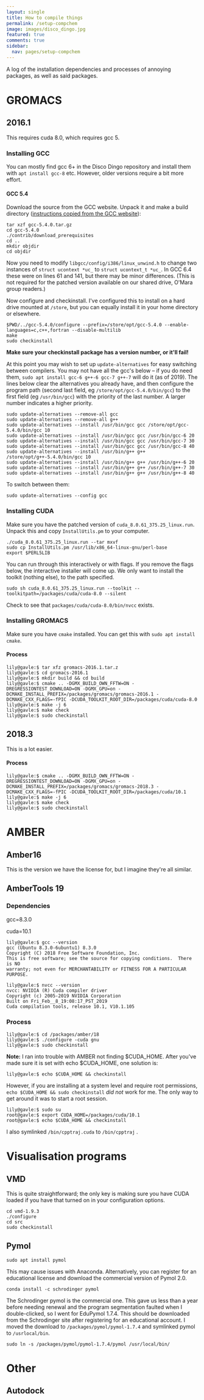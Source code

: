```yaml
---
layout: single
title: How to compile things
permalink: /setup-compchem
image: images/disco_dingo.jpg
featured: true
comments: true
sidebar:
  nav: pages/setup-compchem
---
```



A log of the installation dependencies and processes of annoying packages, as well as said packages.

# GROMACS

## 2016.1
This requires cuda 8.0, which requires gcc 5.

### Installing GCC
You can mostly find gcc 6+ in the Disco Dingo repository and install them with `apt install gcc-8` etc. However, older versions require a bit more effort.

#### GCC 5.4
Download the source from the GCC website. Unpack it and make a build directory ([instructions copied from the GCC website](https://gcc.gnu.org/wiki/InstallingGCC)):

```console
tar xzf gcc-5.4.0.tar.gz
cd gcc-5.4.0
./contrib/download_prerequisites
cd ..
mkdir objdir
cd objdir
```
Now you need to modify `libgcc/config/i386/linux_unwind.h` to change two instances of `struct ucontext *uc_` to `struct ucontext_t *uc_`. In GCC 6.4 these were on lines 61 and 141, but there may be minor differences. (This is not required for the patched version available on our shared drive, O'Mara group readers.)

Now configure and checkinstall. I've configured this to install on a hard drive mounted at `/store`, but you can equally install it in your home directory or elsewhere.
```console
$PWD/../gcc-5.4.0/configure --prefix=/store/opt/gcc-5.4.0 --enable-languages=c,c++,fortran --disable-multilib
make
sudo checkinstall
```
**Make sure your checkinstall package has a version number, or it'll fail!**

At this point you may wish to set up `update-alternatives` for easy switching between compilers. You may not have all the gcc's below – if you do need them, `sudo apt install gcc-6 g++-6 gcc-7 g++-7` will do it (as of 2019). The lines below clear the alternatives you already have, and then configure the program path (second last field, eg `/store/opt/gcc-5.4.0/bin/gcc`) to the first field (eg `/usr/bin/gcc`) with the priority of the last number. A larger number indicates a higher priority. 
```console
sudo update-alternatives --remove-all gcc
sudo update-alternatives --remove-all g++
sudo update-alternatives --install /usr/bin/gcc gcc /store/opt/gcc-5.4.0/bin/gcc 10
sudo update-alternatives --install /usr/bin/gcc gcc /usr/bin/gcc-6 20
sudo update-alternatives --install /usr/bin/gcc gcc /usr/bin/gcc-7 30
sudo update-alternatives --install /usr/bin/gcc gcc /usr/bin/gcc-8 40
sudo update-alternatives --install /usr/bin/g++ g++ /store/opt/g++-5.4.0/bin/gcc 10
sudo update-alternatives --install /usr/bin/g++ g++ /usr/bin/g++-6 20
sudo update-alternatives --install /usr/bin/g++ g++ /usr/bin/g++-7 30
sudo update-alternatives --install /usr/bin/g++ g++ /usr/bin/g++-8 40
```

To switch between them:
```console
sudo update-alternatives --config gcc
```

### Installing CUDA
Make sure you have the patched version of `cuda_8.0.61_375.25_linux.run`. Unpack this and copy `InstallUtils.pm` to your computer.
```console
./cuda_8.0.61_375.25_linux.run --tar mxvf
sudo cp InstallUtils.pm /usr/lib/x86_64-linux-gnu/perl-base
export $PERL5LIB
```
You can run through this interactively or with flags. If you remove the flags below, the interactive installer will come up. We only want to install the toolkit (nothing else), to the path specified. 
```console
sudo sh cuda_8.0.61_375.25_linux.run --toolkit --toolkitpath=/packages/cuda/cuda-8.0 --silent
```
Check to see that `packages/cuda/cuda-8.0/bin/nvcc` exists.

### Installing GROMACS
Make sure you have `cmake` installed. You can get this with `sudo apt install cmake`. 
#### Process
```console
lily@gavle:$ tar xfz gromacs-2016.1.tar.z
lily@gavle:$ cd gromacs-2016.1
lily@gavle:$ mkdir build && cd build
lily@gavle:$ cmake .. -DGMX_BUILD_OWN_FFTW=ON -DREGRESSIONTEST_DOWNLOAD=ON -DGMX_GPU=on -DCMAKE_INSTALL_PREFIX=/packages/gromacs/gromacs-2016.1 -DCMAKE_CXX_FLAGS=-fPIC -DCUDA_TOOLKIT_ROOT_DIR=/packages/cuda/cuda-8.0
lily@gavle:$ make -j 6
lily@gavle:$ make check
lily@gavle:$ sudo checkinstall
```

## 2018.3
This is a lot easier.

#### Process
```console
lily@gavle:$ cmake .. -DGMX_BUILD_OWN_FFTW=ON -DREGRESSIONTEST_DOWNLOAD=ON -DGMX_GPU=on -DCMAKE_INSTALL_PREFIX=/packages/gromacs/gromacs-2018.3 -DCMAKE_CXX_FLAGS=-fPIC -DCUDA_TOOLKIT_ROOT_DIR=/packages/cuda/10.1
lily@gavle:$ make -j 6
lily@gavle:$ make check
lily@gavle:$ sudo checkinstall
```

<a name="amber"/>

# AMBER

## Amber16
This is the version we have the license for, but I imagine they're all similar.

## AmberTools 19
### Dependencies

gcc=8.3.0

cuda=10.1

```console
lily@gavle:$ gcc --version
gcc (Ubuntu 8.3.0-6ubuntu1) 8.3.0
Copyright (C) 2018 Free Software Foundation, Inc.
This is free software; see the source for copying conditions.  There is NO
warranty; not even for MERCHANTABILITY or FITNESS FOR A PARTICULAR PURPOSE.

lily@gavle:$ nvcc --version
nvcc: NVIDIA (R) Cuda compiler driver
Copyright (c) 2005-2019 NVIDIA Corporation
Built on Fri_Feb__8_19:08:17_PST_2019
Cuda compilation tools, release 10.1, V10.1.105
```

### Process
```console
lily@gavle:$ cd /packages/amber/18
lily@gavle:$ ./configure -cuda gnu
lily@gavle:$ sudo checkinstall
```

**Note:** I ran into trouble with AMBER not finding $CUDA_HOME. After you've made sure it is set with echo $CUDA_HOME, one solution is:

```console
lily@gavle:$ echo $CUDA_HOME && checkinstall
```

However, if you are installing at a system level and require root permissions, `echo $CUDA_HOME && sudo checkinstall` *did not* work for me. The only way to get around it was to start a root session.

```console
lily@gavle:$ sudo su
root@gavle:$ export CUDA_HOME=/packages/cuda/10.1
root@gavle:$ echo $CUDA_HOME && checkinstall
```

I also symlinked `/bin/cpptraj.cuda` to `/bin/cpptraj` .

# Visualisation programs
## VMD
This is quite straightforward; the only key is making sure you have CUDA loaded if you have that turned on in your configuration options.

```console
cd vmd-1.9.3
./configure
cd src
sudo checkinstall
```
## Pymol
```console
sudo apt install pymol
```
This may cause issues with Anaconda. Alternatively, you can register for an educational license and download the commercial version of Pymol 2.0.

```console
conda install -c schrodinger pymol
```
The Schrodinger pymol is the commercial one. This gave us less than a year before needing renewal and the program segmentation faulted when I double-clicked, so I went for EduPymol 1.7.4. This should be downloaded from the Schrodinger site after registering for an educational account. I moved the download to `/packages/pymol/pymol-1.7.4` and symlinked pymol to `/usrlocal/bin`.
```console
sudo ln -s /packages/pymol/pymol-1.7.4/pymol /usr/local/bin/
```

# Other
## Autodock